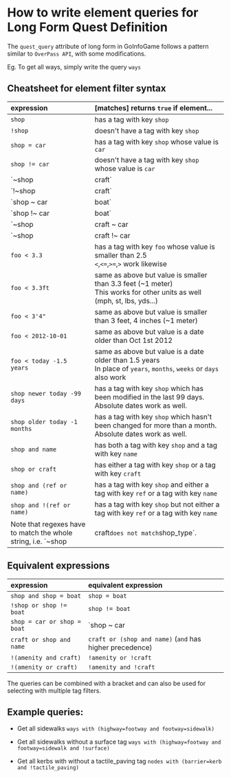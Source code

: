 # How to write element queries for Long Form Quest Definition
The `quest_query` attribute of long form in GoInfoGame follows a pattern similar to `OverPass API`, with some modifications.

Eg. To get all ways, simply write the query
`ways`

## Cheatsheet for element filter syntax
 | expression					| [matches] returns `true` if element...																					|
 | :--------------------------- | :------------------------------------------------------------------------------------------------------------------------ |
 | `shop`						| has a tag with key `shop`																									|
 | `!shop`						| doesn't have a tag with key `shop`																						|
 | `shop = car`					| has a tag with key `shop` whose value is `car`																			|
 | `shop != car`				| doesn't have a tag with key `shop` whose value is `car`																	|
 | `~shop|craft`				| has a tag whose key matches the regex `shop|craft`																		|
 | `!~shop|craft`				| doesn't have a tag whose key matches the regex `shop|craft`																|
 | `shop ~ car|boat`			| has a tag whose key is `shop` and whose value matches the regex `car|boat`												|
 | `shop !~ car|boat`			| doesn't have a tag whose key is `shop` and value matches the regex `car|boat`												|
 | `~shop|craft ~ car|boat`		| has a tag whose key matches `shop|craft` and value matches `car|boat` (both regexes)										|
 | `~shop|craft !~ car|boat`	| doesn't have a tag whose key matches `shop|craft` and value matches `car|boat` (both regexes)								|
 | `foo < 3.3`					| has a tag with key `foo` whose value is smaller than 2.5<br/>`<`,`<=`,`>=`,`>` work likewise								|
 | `foo < 3.3ft`				| same as above but value is smaller than 3.3 feet (~1 meter)<br/>This works for other units as well (mph, st, lbs, yds...)	|
 | `foo < 3'4"`					| same as above but value is smaller than 3 feet, 4 inches (~1 meter)														|
 | `foo < 2012-10-01`			| same as above but value is a date older than Oct 1st 2012																	|
 | `foo < today -1.5 years`		| same as above but value is a date older than 1.5 years<br/>In place of `years`, `months`, `weeks` or `days` also work		|
 | `shop newer today -99 days`	| has a tag with key `shop` which has been modified in the last 99 days. Absolute dates work as well.						|
 | `shop older today -1 months`	| has a tag with key `shop` which hasn't been changed for more than a month. Absolute dates work as well.					|
 | `shop and name`				| has both a tag with key `shop` and a tag with key `name`																	|
 | `shop or craft`				| has either a tag with key `shop` or a tag with key `craft`																|
 | `shop and (ref or name)`		| has a tag with key `shop` and either a tag with key `ref` or a tag with key `name`										|
 | `shop and !(ref or name)`	| has a tag with key `shop` but not either a tag with key `ref` or a tag with key `name`									|
 Note that regexes have to match the whole string, i.e. `~shop|craft` does not match `shop_type`.
 
 ## Equivalent expressions
 | expression					| equivalent expression										|
 | :--------------------------- | :-------------------------------------------------------- |
 | `shop and shop = boat`		| `shop = boat`												|
 | `!shop or shop != boat`		| `shop != boat`											|
 | `shop = car or shop = boat`	| `shop ~ car|boat`											|
 | `craft or shop and name`		| `craft or (shop and name)` (`and` has higher precedence)	|
 | `!(amenity and craft)`		| `!amenity or !craft`										|
 | `!(amenity or craft)`		| `!amenity and !craft`										|

The queries can be combined with a bracket and can also be used for selecting with multiple tag filters. 

## Example queries:
- Get all sidewalks
    `ways with (highway=footway and footway=sidewalk)`

- Get all sidewalks without a surface tag
    `ways with (highway=footway and footway=sidewalk and !surface)`

- Get all kerbs with without a tactile_paving tag
    `nodes with (barrier=kerb and !tactile_paving)`
